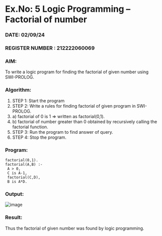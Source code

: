 # Ex.No: 5   Logic Programming – Factorial of number   
### DATE: 02/09/24                                                                           
### REGISTER NUMBER : 212222060069
### AIM: 
To  write  a logic program for finding the factorial of given number using SWI-PROLOG. 
### Algorithm:
1. STEP 1: Start the program
2. STEP 2:  Write a rules for finding factorial of given program in SWI-PROLOG.
3.   a)	factorial of 0 is 1 => written as factorial(0,1).
4.   b)	factorial of number greater than 0 obtained by recursively calling the factorial    function.
5. STEP 3: Run the program  to find answer of  query.
6. STEP 4: Stop the program.

### Program:
```
factorial(0,1).
factorial(A,B) :-
 A > 0,
 C is A-1,
 factorial(C,D),
 B is A*D. 
```


### Output:

![image](https://github.com/user-attachments/assets/f02416c9-e205-4147-aa28-b261c3e68505)


### Result:
Thus the factorial of given number was found by logic programming. 
